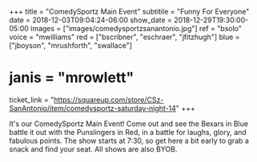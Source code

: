 +++
title = "ComedySportz Main Event"
subtitile = "Funny For Everyone"
date = 2018-12-03T09:04:24-06:00
show_date = 2018-12-29T19:30:00-05:00
images = ["images/comedysportzsanantonio.jpg"]
ref = "bsolo"
voice = "mwilliams"
red = ["bscribner", "eschraer", "jfitzhugh"]
blue = ["jboyson", "mrushforth", "swallace"]
# janis = "mrowlett"


ticket_link = "https://squareup.com/store/CSz-SanAntonio/item/comedysportz-saturday-night-14"
+++

It's our ComedySportz Main Event! Come out and see the Bexars in Blue battle it out with the Punslingers in Red, in a battle for laughs, glory, and fabulous points. The show starts at 7:30, so get here a bit early to grab a snack and find your seat. All shows are also BYOB.
